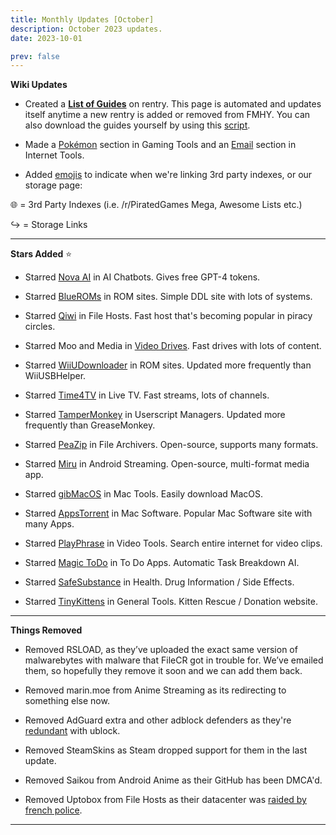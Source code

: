 ```yaml
---
title: Monthly Updates [October]
description: October 2023 updates.
date: 2023-10-01

prev: false
---
```

<Post authors="['nbats']" />

**Wiki Updates**

* Created a **[List of Guides](https://rentry.co/fmhy-guides)** on rentry. This page is automated and updates itself anytime a new rentry is added or removed from FMHY. You can also download the guides yourself by using this [script](https://gist.github.com/Rust1667/efc055debaf4876e4de39cc0d32f18c1).

* Made a [Pokémon](https://fmhy.pages.dev/gamingpiracyguide/#pok%C3%A9mon-tools) section in Gaming Tools and an [Email](https://fmhy.pages.dev/toolsguide/#email-tools) section in Internet Tools. 

* Added [emojis](https://i.imgur.com/mgYq8nF.png) to indicate when we're linking 3rd party indexes, or our storage page: 

 🌐 = 3rd Party Indexes (i.e. /r/PiratedGames Mega, Awesome Lists etc.)

 ↪️ = Storage Links 

***

**Stars Added** ⭐

* Starred [Nova AI](https://fmhy.pages.dev/ai/#ai-chatbots) in AI Chatbots. Gives free GPT-4 tokens. 

* Starred [BlueROMs](https://fmhy.pages.dev/gamingpiracyguide/#rom-sites) in ROM sites. Simple DDL site with lots of systems. 

* Starred [Qiwi](https://fmhy.pages.dev/storage/#file-sharing-tools) in File Hosts. Fast host that's becoming popular in piracy circles.

* Starred Moo and Media in [Video Drives](https://fmhy.pages.dev/videopiracyguide/#drives--directories). Fast drives with lots of content.

* Starred [WiiUDownloader](https://fmhy.pages.dev/gamingpiracyguide/#rom-sites) in ROM sites. Updated more frequently than WiiUSBHelper. 

* Starred [Time4TV](https://fmhy.pages.dev/videopiracyguide/#live-tv--sports) in Live TV. Fast streams, lots of channels. 

* Starred [TamperMonkey](https://fmhy.pages.dev/storage/#userscript-managers) in Userscript Managers. Updated more frequently than GreaseMonkey.

* Starred [PeaZip](https://fmhy.pages.dev/storage/#compression-programs) in File Archivers. Open-source, supports many formats.

* Starred [Miru](https://fmhy.pages.dev/android-iosguide/#android-streaming) in Android Streaming. Open-source, multi-format media app.

* Starred [gibMacOS](https://fmhy.pages.dev/linuxguide/#mac-tools--apps) in Mac Tools. Easily download MacOS. 

* Starred [AppsTorrent](https://fmhy.pages.dev/linuxguide/#mac-software) in Mac Software. Popular Mac Software site with many Apps. 

* Starred [PlayPhrase](https://fmhy.pages.dev/toolsguide/#video-tools) in Video Tools. Search entire internet for video clips.

* Starred [Magic ToDo](https://fmhy.pages.dev/storage/#note-taking--to-do-apps) in To Do Apps. Automatic Task Breakdown AI. 

* Starred [SafeSubstance](https://fmhy.pages.dev/miscguide/#health) in Health. Drug Information / Side Effects.

* Starred [TinyKittens](https://tinykittens.com/) in General Tools. Kitten Rescue / Donation website. 

***
 
**Things Removed**

* Removed RSLOAD, as they’ve uploaded the exact same version of malwarebytes with malware that FileCR got in trouble for. We’ve emailed them, so hopefully they remove it soon and we can add them back.

* Removed marin.moe from Anime Streaming as its redirecting to something else now. 

* Removed AdGuard extra and other adblock defenders as they're [redundant](https://ibb.co/xgrtbBZ) with ublock. 

* Removed SteamSkins as Steam dropped support for them in the last update.

* Removed Saikou from Android Anime as their GitHub has been DMCA'd. 

* Removed Uptobox from File Hosts as their datacenter was [raided by french police](https://torrentfreak.com/uptobox-goes-dark-following-police-raids-on-french-datacenters-230920/). 

***
